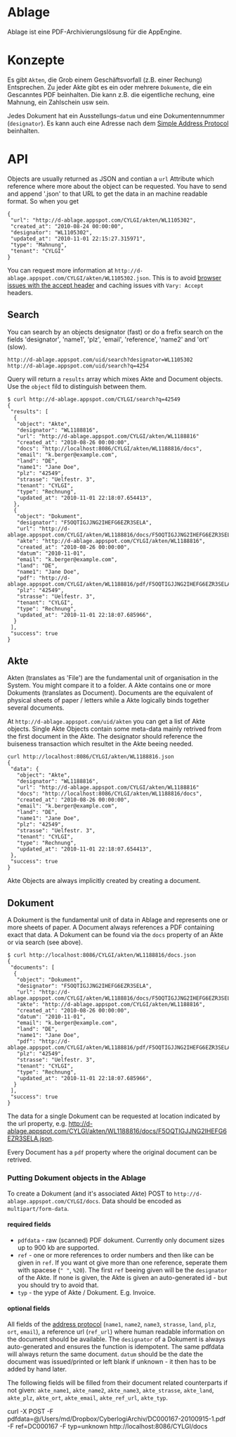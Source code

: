 Ablage
======

Ablage ist eine PDF-Archivierungslösung für die AppEngine.

Konzepte
========

Es gibt `Akten`, die Grob einem Geschäftsvorfall (z.B. einer Rechung) Entsprechen. Zu jeder Akte gibt es ein oder mehrere `Dokumente`, die ein Gescanntes PDF beinhalten. Die kann z.B. die eigentliche rechung, eine Mahnung, ein Zahlschein usw sein.

Jedes Dokument hat ein Ausstellungs-`datum` und eine Dokumentennummer (`designator`). Es kann auch eine Adresse nach dem [Simple Address Protocol][1] beinhalten.




API
===

Objects are usually returned as JSON and contian a `url` Attribute which reference where more about the object can be requested. You have to send and append '.json' to that URL to get the data in an machine readable format. So when you get 

    {
     "url": "http://d-ablage.appspot.com/CYLGI/akten/WL1105302",
     "created_at": "2010-08-24 00:00:00",
     "designator": "WL1105302",
     "updated_at": "2010-11-01 22:15:27.315971",
     "type": "Mahnung",
     "tenant": "CYLGI"
    }

You can request more information at `http://d-ablage.appspot.com/CYLGI/akten/WL1105302.json`. This is to
avoid [browser issues with the accept header][2] and caching issues vith `Vary: Accept` headers.


Search
------
You can search by an objects designator (fast) or do a frefix search on the fields 'designator', 'name1', 'plz', 'email', 'reference', 'name2' and 'ort' (slow). 


    http://d-ablage.appspot.com/uid/search?designator=WL1105302
    http://d-ablage.appspot.com/uid/search?q=4254

Query will return a `results` array which mixes Akte and Document objects. Use the `object` fild to distinguish between them.

    $ curl http://d-ablage.appspot.com/CYLGI/search?q=42549
    {
     "results": [
      {
       "object": "Akte",
       "designator": "WL1188816",
       "url": "http://d-ablage.appspot.com/CYLGI/akten/WL1188816"
       "created_at": "2010-08-26 00:00:00",
       "docs": "http://localhost:8086/CYLGI/akten/WL1188816/docs",
       "email": "k.berger@example.com",
       "land": "DE",
       "name1": "Jane Doe",
       "plz": "42549",
       "strasse": "Uelfestr. 3",
       "tenant": "CYLGI",
       "type": "Rechnung",
       "updated_at": "2010-11-01 22:18:07.654413",
      },
      {
       "object": "Dokument",
       "designator": "F5OQTIGJJNG2IHEFG6EZR3SELA",
       "url": "http://d-ablage.appspot.com/CYLGI/akten/WL1188816/docs/F5OQTIGJJNG2IHEFG6EZR3SELA"
       "akte": "http://d-ablage.appspot.com/CYLGI/akten/WL1188816",
       "created_at": "2010-08-26 00:00:00",
       "datum": "2010-11-01",
       "email": "k.berger@example.com",
       "land": "DE",
       "name1": "Jane Doe",
       "pdf": "http://d-ablage.appspot.com/CYLGI/akten/WL1188816/pdf/F5OQTIGJJNG2IHEFG6EZR3SELA.pdf",
       "plz": "42549",
       "strasse": "Uelfestr. 3",
       "tenant": "CYLGI",
       "type": "Rechnung",
       "updated_at": "2010-11-01 22:18:07.685966",
      }
     ],
     "success": true
    }


Akte
----

Akten (translates as 'File') are the fundamental unit of organisation in the System. You might compare it to a folder. A Akte contains one or more Dokuments (translates as Document). Documents are the equivalent of physical sheets of paper / letters while a Akte logically binds together several documents.

At `http://d-ablage.appspot.com/uid/akten` you can get a list of Akte objects. Single Akte Objects contain some meta-data mainly retrived from the first document in the Akte. The designator should reference the buiseness transaction which resultet in the Akte beeing needed.

    curl http://localhost:8086/CYLGI/akten/WL1188816.json
    {
     "data": {
       "object": "Akte",
       "designator": "WL1188816",
       "url": "http://d-ablage.appspot.com/CYLGI/akten/WL1188816"
       "docs": "http://localhost:8086/CYLGI/akten/WL1188816/docs",
       "created_at": "2010-08-26 00:00:00",
       "email": "k.berger@example.com",
       "land": "DE",
       "name1": "Jane Doe",
       "plz": "42549",
       "strasse": "Uelfestr. 3",
       "tenant": "CYLGI",
       "type": "Rechnung",
       "updated_at": "2010-11-01 22:18:07.654413",
     },
     "success": true
    }

Akte Objects are always implicitly created by creating a document.


Dokument
--------

A Dokument is the fundamental unit of data in Ablage and represents one or more sheets of paper. A Document always references a PDF containing exact that data. A Dokument can be found via the `docs` property of an Akte or via search (see above).

    $ curl http://localhost:8086/CYLGI/akten/WL1188816/docs.json
    {
     "documents": [
      {
       "object": "Dokument",
       "designator": "F5OQTIGJJNG2IHEFG6EZR3SELA",
       "url": "http://d-ablage.appspot.com/CYLGI/akten/WL1188816/docs/F5OQTIGJJNG2IHEFG6EZR3SELA"
       "akte": "http://d-ablage.appspot.com/CYLGI/akten/WL1188816",
       "created_at": "2010-08-26 00:00:00",
       "datum": "2010-11-01",
       "email": "k.berger@example.com",
       "land": "DE",
       "name1": "Jane Doe",
       "pdf": "http://d-ablage.appspot.com/CYLGI/akten/WL1188816/pdf/F5OQTIGJJNG2IHEFG6EZR3SELA.pdf",
       "plz": "42549",
       "strasse": "Uelfestr. 3",
       "tenant": "CYLGI",
       "type": "Rechnung",
       "updated_at": "2010-11-01 22:18:07.685966",
      }
     ],
     "success": true
    }

The data for a single Dokument can be requested at location indicated by the url property, e.g. http://d-ablage.appspot.com/CYLGI/akten/WL1188816/docs/F5OQTIGJJNG2IHEFG6EZR3SELA.json.

Every Document has a `pdf` property where the original document can be retrived.


### Putting Dokument objects in the Ablage

To create a Dokument (and it's associated Akte) POST to `http://d-ablage.appspot.com/CYLGI/docs`. Data should be encoded as `multipart/form-data`. 


#### required fields

* `pdfdata` - raw (scanned) PDF dokument. Currently only document sizes up to 900 kb are supported.
* `ref` - one or more references to order numbers and then like can be given in `ref`. If you want ot give more than one reference, seperate them with spacese (`" "`, `%20`). The first `ref` beeing given will be the `designator` of the Akte. If none is given, the Akte is given an auto-generated id - but you should try to avoid that.
* `typ` - the yype of Akte / Dokument. E.g. Invoice.


#### optional fields

All fields of the [address protocol][1] (`name1`, `name2`, `name3`, `strasse`, `land`, `plz`, `ort`,
`email`), a reference url (`ref_url`) where human readable information on the document should be available.
The `designator` of a Dokument is always auto-generated and ensures the function is idempotent. The same pdfdata will always return the same document. `datum` should be the date the document was issued/printed or left blank if unknown - it then has to be added by hand later.

The following fields will be filled from their document related counterparts if not given: `akte_name1`,
`akte_name2`, `akte_name3`, `akte_strasse`, `akte_land`, `akte_plz`, `akte_ort`, `akte_email`, `akte_ref_url`, `akte_typ`.


 curl -X POST -F pdfdata=@/Users/md/Dropbox/CyberlogiArchiv/DC000167-20100915-1.pdf -F ref=DC000167 -F typ=unknown http://localhost:8086/CYLGI/docs



[1]: http://github.com/hudora/huTools/blob/master/doc/standards/address_protocol.markdown#readme
[2]: http://www.gethifi.com/blog/browser-rest-http-accept-headers